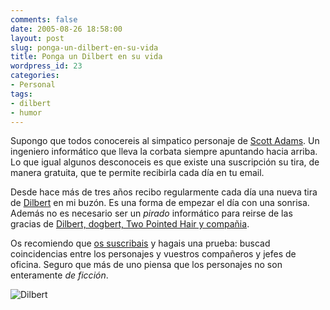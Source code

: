 ```yaml
---
comments: false
date: 2005-08-26 18:58:00
layout: post
slug: ponga-un-dilbert-en-su-vida
title: Ponga un Dilbert en su vida
wordpress_id: 23
categories:
- Personal
tags:
- dilbert
- humor
---
```


Supongo que todos conocereis al simpatico personaje de [
Scott Adams](http://www.dilbert.com/comics/dilbert/news_and_history/html/about_scott_adams.html). Un ingeniero informático que lleva la corbata
siempre apuntando hacia arriba. Lo que igual algunos desconoceis es
que existe una suscripción su tira, de manera gratuita, que te
permite recibirla cada día en tu email.




Desde hace más de tres años recibo regularmente cada día una
nueva tira de [Dilbert](http://www.dilbert.com/) en mi
buzón. Es una forma de empezar el día con una sonrisa. Además no es
necesario ser un _pirado_ informático para reirse de las
gracias de [Dilbert,
dogbert, Two Pointed Hair y compañia](http://www.dilbert.com/comics/dilbert/the_characters/index.html).




Os recomiendo que [os
suscribais](http://www.dilbert.com/comics/dilbert/subscriptions/index.html) y hagais una prueba: buscad coincidencias entre los
personajes y vuestros compañeros y jefes de oficina. Seguro que más
de uno piensa que los personajes no son enteramente _de
ficción_.





![Dilbert](http://jorgegorka.files.wordpress.com/dilbert2005228920825.gif)
